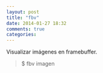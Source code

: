 ```yaml
---
layout: post
title: "fbv"
date: 2014-01-27 18:32
comments: true
categories: 
---
```

Visualizar imágenes en framebuffer.

>$ fbv imagen

